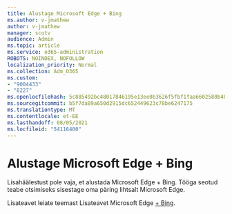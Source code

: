 ```yaml
---
title: Alustage Microsoft Edge + Bing
ms.author: v-jmathew
author: v-jmathew
manager: scotv
audience: Admin
ms.topic: article
ms.service: o365-administration
ROBOTS: NOINDEX, NOFOLLOW
localization_priority: Normal
ms.collection: Adm_O365
ms.custom:
- "9004433"
- "8227"
ms.openlocfilehash: 5c885492bc48017846195e13ee0b3626f5fbf1faa6602580b487141a6d21df9d
ms.sourcegitcommit: b5f7da89a650d2915dc652449623c78be6247175
ms.translationtype: MT
ms.contentlocale: et-EE
ms.lasthandoff: 08/05/2021
ms.locfileid: "54116400"
---
```

# <a name="get-started-with-microsoft-edge--bing"></a>Alustage Microsoft Edge + Bing

Lisahäälestust pole vaja, et alustada Microsoft Edge + Bing. Tööga seotud teabe otsimiseks sisestage oma päring lihtsalt Microsoft Edge.

Lisateavet leiate teemast Lisateavet Microsoft Edge [+ Bing](https://go.microsoft.com/fwlink/?linkid=2152963).
